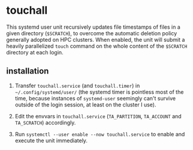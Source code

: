 # touchall
This systemd user unit recursively updates file timestamps of files in a given directory (`$SCRATCH`), to overcome the automatic deletion policy generally adopted on HPC clusters. When enabled, the unit will submit a heavily parallelized `touch` command on the whole content of the `$SCRATCH` directory at each login.

## installation
1) Transfer `touchall.service` (and `touchall.timer`) in `~/.config/systemd/user/` (the systemd timer is pointless most of the time, because instances of `systemd-user` seemingly can't survive outside of the login session, at least on the cluster I use).

2) Edit the envvars in `touchall.service` (`TA_PARTITION`, `TA_ACCOUNT` and `TA_SCRATCH`) accordingly.

3) Run `systemctl --user enable --now touchall.service` to enable and execute the unit immediately.

